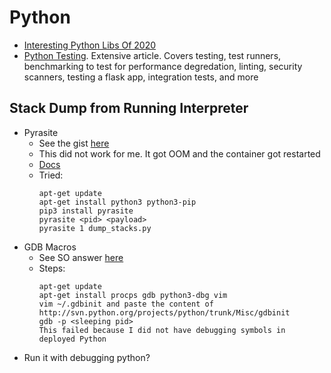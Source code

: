 # Python

* [Interesting Python Libs Of 2020](https://tryolabs.com/blog/2020/12/21/top-10-python-libraries-of-2020/)
* [Python Testing](https://realpython.com/python-testing/). Extensive article. Covers testing, test runners, benchmarking to test for performance degredation, linting, security scanners, testing a flask app, integration tests, and more


## Stack Dump from Running Interpreter

* Pyrasite
    * See the gist [here](https://gist.github.com/reywood/e221c4061bbf2eccea885c9b2e4ef496)
    * This did not work for me. It got OOM and the container got restarted
    * [Docs](https://readthedocs.org/projects/pyrasite/downloads/pdf/latest/)
    * Tried:
        ```
        apt-get update
        apt-get install python3 python3-pip
        pip3 install pyrasite
        pyrasite <pid> <payload>
        pyrasite 1 dump_stacks.py
        ```
* GDB Macros
    * See SO answer [here](https://stackoverflow.com/a/147114)
    * Steps:
        ```
        apt-get update
        apt-get install procps gdb python3-dbg vim
        vim ~/.gdbinit and paste the content of http://svn.python.org/projects/python/trunk/Misc/gdbinit
        gdb -p <sleeping pid>
        This failed because I did not have debugging symbols in deployed Python
        ```
* Run it with debugging python?

